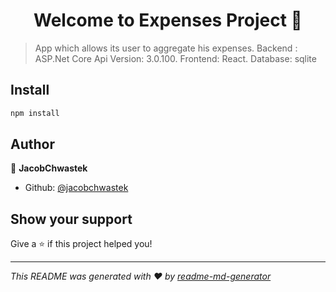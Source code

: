 <h1 align="center">Welcome to Expenses Project 👋</h1>
<p>
</p>

> App which allows its user to aggregate his expenses. Backend : ASP.Net Core Api Version: 3.0.100. Frontend: React. Database: sqlite

## Install

```sh
npm install
```

## Author

👤 **JacobChwastek**

* Github: [@jacobchwastek](https://github.com/jacobchwastek)

## Show your support

Give a ⭐️ if this project helped you!

***
_This README was generated with ❤️ by [readme-md-generator](https://github.com/kefranabg/readme-md-generator)_